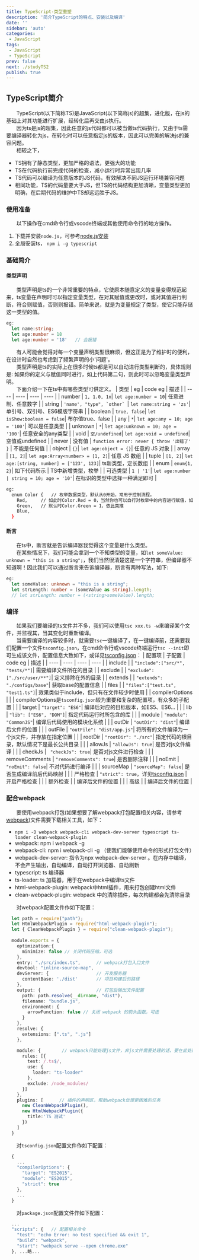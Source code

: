 ```yaml
---
title: TypeScript-类型重塑
description: '简介TypeScript的特点、安装以及编译'
date: ''
sidebar: 'auto'
categories: 
 - JavaScript
tags: 
 - JavaScript
 - TypeScript
prev: false
next: ./studyTS2
publish: true
---
```


## TypeScript简介
&nbsp;&nbsp;&nbsp;&nbsp;&nbsp;&nbsp;&nbsp;TypeScript(以下简称TS)是JavaScript(以下简称js)的超集，进化版，在js的基础上对其功能进行扩展，经转化后再交由js执行。  
&nbsp;&nbsp;&nbsp;&nbsp;&nbsp;&nbsp;&nbsp;因为ts是js的超集，因此任意的js代码都可以被当做ts代码执行，又由于ts需要编译器转化为js，在转化时可以任意指定js的版本，因此可以完美的解决js的兼容问题。  
&nbsp;&nbsp;&nbsp;&nbsp;&nbsp;&nbsp;&nbsp;相较之下，
+ TS拥有了静态类型，更加严格的语法，更强大的功能
+ TS在代码执行前完成代码的检查，减小运行时异常出现几率
+ TS代码可以编译为任意版本的JS代码，有效解决不同JS运行环境兼容问题
+ 相同功能，TS的代码量要大于JS，但TS的代码结构更加清晰，变量类型更加明确，在后期代码的维护中TS却远远胜于JS。

### 使用准备
&nbsp;&nbsp;&nbsp;&nbsp;&nbsp;&nbsp;&nbsp;以下操作在cmd命令行或vscode终端或其他使用命令行的地方操作。
1. 下载并安装`node.js`，可参考[node.js安装](../download/vueDownload.md)
2. 全局安装ts， `npm i -g typescript`

### 基础简介

#### 类型声明
&nbsp;&nbsp;&nbsp;&nbsp;&nbsp;&nbsp;&nbsp;类型声明是ts的一个非常重要的特点，它使原本随意定义的变量变得规范起来，ts变量在声明时可以指定变量类型，在对其赋值或更改时，或对其值进行判断，符合则赋值，否则则报错。简单来说，就是为变量规定了类型，使它只能存储这一类型的值。
```typeScript
eg:
  let name:string;
  let age:number = 18
  let age:number = '18'   // 会报错
```
&nbsp;&nbsp;&nbsp;&nbsp;&nbsp;&nbsp;&nbsp;有人可能会觉得对每一个变量声明类型很麻烦，但这正是为了维护时的便利，在设计时自然也考虑到了频繁声明的小'问题'。  
&nbsp;&nbsp;&nbsp;&nbsp;&nbsp;&nbsp;&nbsp;类型声明是ts的实际上在很多时候ts都是可以自动进行类型判断的，具体规则是: 如果你的定义与赋值同时进行，如上代码第二句，则此时可以忽略变量类型声明。  
&nbsp;&nbsp;&nbsp;&nbsp;&nbsp;&nbsp;&nbsp;下面介绍一下在ts中有哪些类型可供定义。
| 类型 | eg | code eg | 描述 |
| ---- | ---- | ---- | ---- |
| number | `1, 1.0, 1n`| `let age:number = 10`| 任意进制、任意数字 |
| string | ```'name', "type", `other` ```| `let name:string = 'zs'`| 单引号、双引号、ES6模版字符串 |
| boolean | `true, false`| `let isShow:boolean = false`| 布尔值true、false |
| any | `*`| `let age:any = 10; age = '100'`| 可以是任意类型 |
| unknown | `*`| `let age:unknown = 10; age = '100'`| 任意安全的any类型 |
| void | `空/undefined`| `let age:void = undefined`| 空值或undefined |
| never | 没有值 | ```function error: never { throw '出错了' }``` | 不能是任何值 |
| object | `{}`| `let age:object = {}`| 任意的 JS 对象 |
| array | `[1, 2]`| `let age:Array<number> = [1, 2]`| 任意 JS 数组 |
| tuple | `[1, 2]`| `let age:[string, number] = ['123', 123]`| ts新类型，定长数组 |
| enum | `enum{1, 2}`| 如下代码所示 | TS中新增类型，枚举 |
| 可选类型 | `1 | '1'`| `let age:number | string = 10; age = '10'`| 在标识的类型中选择一种满足即可 |
```bash
eg:
  enum Color {   // 枚举数据类型，默认从0开始，常用于控制流程。
    Red,     // 如此时Color.Red = 0，当然你也可以自行对枚举中的内容进行赋值，如 Red = 2, Green = 5, ...
    Green,   // 默认时Color.Green = 1，依此类推
    Blue,
  }
```

#### 断言
&nbsp;&nbsp;&nbsp;&nbsp;&nbsp;&nbsp;&nbsp;在ts中，断言就是告诉编译器我觉得这个变量是什么类型。  
&nbsp;&nbsp;&nbsp;&nbsp;&nbsp;&nbsp;&nbsp;在某些情况下，我们可能会拿到一个不知类型的变量，如`let someValue: unknown = "this is a string";`，我们当然很清楚这是一个字符串，但编译器不知道啊！因此我们可以通过断言来告诉编译器，断言有两种写法，如下:
```typeScript
eg:
  let someValue: unknown = "this is a string";
  let strLength: number = (someValue as string).length;
  // let strLength: number = (<string>someValue).length;
```

### 编译
&nbsp;&nbsp;&nbsp;&nbsp;&nbsp;&nbsp;&nbsp;如果我们要编译的ts文件并不多，我们可以使用`tsc xxx.ts -w`来编译某个文件，并监视其，当其变化时重新编译。  
&nbsp;&nbsp;&nbsp;&nbsp;&nbsp;&nbsp;&nbsp;当需要编译的内容较多时，就需要`tsc`一键编译了，在一键编译前，还需要我们配置一个文件`tsconfig.json`，在cmd命令行或vscode终端运行`tsc --init`即可生成该文件，配置信息大致如下，或详见[tsconfig.json](./compilerOptions.md)：
| 配置项 | 子配置 | code eg | 描述 |
| ---- | ---- | ---- | ---- |
| include |  | `"include":["src/*", "tests/*"]`| 需要编译文件所在的目录 |
| exclude |  | `"exclude": ["./src/user/**"]`| 定义排除在外的目录 |
| extends |  | `"extends": "./configs/base"`| 获取base的配置信息 |
| files |  | `"files":["test.ts", "test1.ts"]`| 效果类似于include，但只有在文件较少时使用 |
| compilerOptions |  |  | compilerOptions是`tsconfig.json`较为重要和复杂的配置项，有众多的子配置 |
|  | target | `"target": "ES6"`| 编译后对应的目标版本，如ES5、ES6... |
|  | lib | `"lib": ["ES6", "DOM"]`| 指定代码运行时所包含的库 |
|  | module | `"module": "CommonJS"`| 编译后代码使用的模块化系统 |
|  | outDir | `"outDir": "dist"`| 编译后文件的位置 |
|  | outFile | `"outFile": "dist/app.js"`| 将所有的文件编译为一个js文件，并存放在指定位置 |
|  | rootDir | `"rootDir": "./src"`| 指定代码的根目录，默认情况下是最长公共目录 |
|  | allowJs | `"allowJs": true`| 是否对js文件编译 |
|  | checkJs | ` "checkJs": true`| 是否对js文件进行检查 |
|  | removeComments | `"removeComments": true`| 是否删除注释 |
|  | noEmit | `"noEmit": false`| 不对代码进行编译 |
|  | sourceMap | `"sourceMap": false`| 是否生成编译前后代码映射 |
|  | 严格检查 | `"strict": true`，详见[tsconfig.json](./compilerOptions.md) | 开启严格检查 |
|  | 额外检查 |  | 编译后文件的位置 |
|  | 高级 |  | 编译后文件的位置 |

### 配合webpack
&nbsp;&nbsp;&nbsp;&nbsp;&nbsp;&nbsp;&nbsp;要使用webpack打包(如果想要了解webpack打包配置相关内容，请参考[webpack](../webpack/studyWebP.md))文件需要下载相关工具，如下：
+ `npm i -D webpack webpack-cli webpack-dev-server typescript ts-loader clean-webpack-plugin`
+ webpack: npm i webpack -g
+ webpack-cli: npm i webpack-cli -g   （使我们能够使用命令的形式打包文件）
+ webpack-dev-server: 指令为npx webpack-dev-server 。在内存中编译，不会产生输出，自动编译，自动打开浏览器、自动刷新
+ typescript: ts 编译器
+ ts-loader: ts 加载器，用于在webpack中编译ts文件
+ html-webpack-plugin: webpack中html插件，用来打包创建html文件
+ clean-webpack-plugin: webpack 中的清除插件，每次构建都会先清除目录

&nbsp;&nbsp;&nbsp;&nbsp;&nbsp;&nbsp;&nbsp;对webpack配置文件作如下配置：
``` typeScript
  let path = require("path"); 
  let HtmlWebpackPlugin = require("html-webpack-plugin"); 
  let { CleanWebpackPlugin } = require("clean-webpack-plugin");
  
  module.exports = {
    optimization:{ 
      minimize: false // 关闭代码压缩，可选 
    },
    entry: "./src/index.ts",      // webpack打包入口文件
    devtool: "inline-source-map",
    devServer: {                  // 开发服务器
      contentBase: './dist'       // 项目构建后的路径
    },
    output: {                     // 打包后输出文件配置
      path: path.resolve(__dirname, "dist"), 
      filename: "bundle.js", 
      environment: { 
        arrowFunction: false // 关闭 webpack 的箭头函数，可选 
      } 
    },
    resolve: { 
      extensions: [".ts", ".js"] 
    },

    module: {        // webpack只能处理js文件，非js文件需要处理的话，要在此处配置
      rules: [{ 
        test: /.ts$/, 
        use: { 
          loader: "ts-loader" 
        }, 
        exclude: /node_modules/ 
      }] 
    },
    plugins: [      // 插件的声明区，帮助webpack处理更困难的任务
      new CleanWebpackPlugin(), 
      new HtmlWebpackPlugin({ 
        title:'TS 测试' 
      })
    ]
  }
```
&nbsp;&nbsp;&nbsp;&nbsp;&nbsp;&nbsp;&nbsp;对`tsconfig.json`配置文件作如下配置：
``` javaScript
  { 
    ...
    "compilerOptions": { 
      "target": "ES2015", 
      "module": "ES2015", 
      "strict": true 
    },
    ...
  }
```

&nbsp;&nbsp;&nbsp;&nbsp;&nbsp;&nbsp;&nbsp;对`package.json`配置文件作如下配置：
``` javaScript
  ... 
  "scripts": {   // 配置相关命令
    "test": "echo Error: no test specified && exit 1", 
    "build": "webpack", 
    "start": "webpack serve --open chrome.exe" 
  }, ...略... 
```

